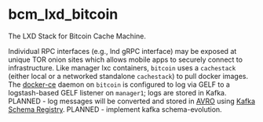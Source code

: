 # bcm_lxd_bitcoin
The LXD Stack for Bitcoin Cache Machine.


 Individual RPC interfaces (e.g., lnd gRPC interface) may be exposed at unique TOR onion sites which allows mobile apps to securely connect to infrastructure. Like manager lxc containers, `bitcoin` uses a `cachestack` (either local or a networked standalone `cachestack`) to pull docker images. The [docker-ce]("https://docs.docker.com/install/#next-release") daemon on `bitcoin` is configured to log via GELF to a logstash-based GELF listener on `manager1`; logs are stored in Kafka. PLANNED - log messages will be converted and stored in [AVRO](https://www.confluent.io/blog/avro-kafka-data/) using [Kafka Schema Registry]("https://github.com/confluentinc/schema-registry"). PLANNED - implement kafka schema-evolution.